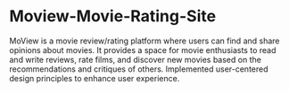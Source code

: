 # Moview-Movie-Rating-Site
MoView is a movie review/rating platform where users can find and share opinions about movies. It provides a space for movie enthusiasts to read and write reviews, rate films, and discover new movies based on the recommendations and critiques of others. Implemented user-centered design principles to enhance user experience.
